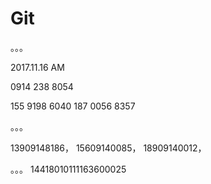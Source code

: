 # Git

。。。

2017.11.16  AM

0914 238 8054

155 9198 6040
187 0056 8357

。。。

13909148186，
15609140085，
18909140012，

。。。
14418010111163600025

